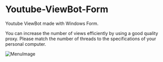 # Youtube-ViewBot-Form
Youtube ViewBot made with Windows Form.

You can increase the number of views efficiently by using a good quality proxy.
Please match the number of threads to the specifications of your personal computer.

<img src="https://user-images.githubusercontent.com/79699460/150894274-52cec90c-c6aa-4a61-bf00-f7a9525cf6cf.jpg" alt="MenuImage" title="Image">
